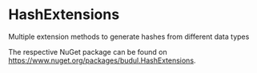 # HashExtensions

Multiple extension methods to generate hashes from different data types

The respective NuGet package can be found on https://www.nuget.org/packages/budul.HashExtensions.
